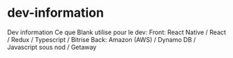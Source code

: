 # dev-information
Dev information
Ce que Blank utilise pour le dev: 
Front:
React Native / React / Redux / Typescript / Bitrise
Back: 
Amazon (AWS) / Dynamo DB / Javascript sous nod / Getaway
